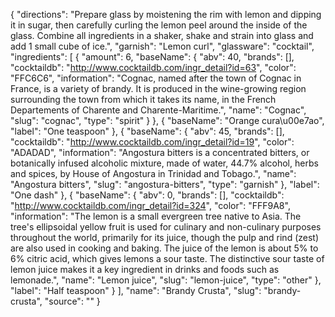 {
    "directions": "Prepare glass by moistening the rim with lemon and dipping it in sugar, then carefully curling the lemon peel around the inside of the glass. Combine all ingredients in a shaker, shake and strain into glass and add 1 small cube of ice.",
    "garnish": "Lemon curl",
    "glassware": "cocktail",
    "ingredients": [
        {
            "amount": 6,
            "baseName": {
                "abv": 40,
                "brands": [],
                "cocktaildb": "http://www.cocktaildb.com/ingr_detail?id=63",
                "color": "FFC6C6",
                "information": "Cognac, named after the town of Cognac in France, is a variety of  brandy. It is produced in the wine-growing region surrounding the town from which it takes its name, in the French Departements of Charente and Charente-Maritime.",
                "name": "Cognac",
                "slug": "cognac",
                "type": "spirit"
            }
        },
        {
            "baseName": "Orange cura\u00e7ao",
            "label": "One teaspoon"
        },
        {
            "baseName": {
                "abv": 45,
                "brands": [],
                "cocktaildb": "http://www.cocktaildb.com/ingr_detail?id=19",
                "color": "ADADAD",
                "information": "Angostura bitters is a concentrated bitters, or botanically infused alcoholic mixture, made of water, 44.7% alcohol, herbs and spices, by House of Angostura in Trinidad and Tobago.",
                "name": "Angostura bitters",
                "slug": "angostura-bitters",
                "type": "garnish"
            },
            "label": "One dash"
        },
        {
            "baseName": {
                "abv": 0,
                "brands": [],
                "cocktaildb": "http://www.cocktaildb.com/ingr_detail?id=324",
                "color": "FFF9A8",
                "information": "The lemon is a small evergreen tree native to Asia. The tree's ellipsoidal yellow fruit is used for culinary and non-culinary purposes throughout the world, primarily for its juice, though the pulp and rind (zest) are also used in cooking and baking. The juice of the lemon is about 5% to 6% citric acid, which gives lemons a sour taste. The distinctive sour taste of lemon juice makes it a key ingredient in drinks and foods such as lemonade.",
                "name": "Lemon juice",
                "slug": "lemon-juice",
                "type": "other"
            },
            "label": "Half teaspoon"
        }
    ],
    "name": "Brandy Crusta",
    "slug": "brandy-crusta",
    "source": ""
}